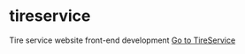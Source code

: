 # tireservice
Tire service website 
front-end development
<a href="http:/necromant1k.github.io/tireservice">Go to TireService</a>
